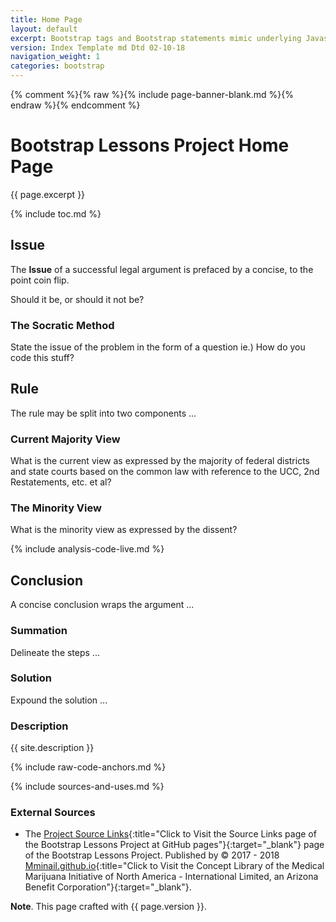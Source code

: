 ```yaml
---
title: Home Page
layout: default
excerpt: Bootstrap tags and Bootstrap statements mimic underlying Javascript methods ...
version: Index Template md Dtd 02-10-18
navigation_weight: 1
categories: bootstrap
---
```

{% comment %}{% raw %}{% include page-banner-blank.md %}{% endraw %}{% endcomment %}

# Bootstrap Lessons Project Home Page

{{ page.excerpt }}

{% include toc.md %}

## Issue

The **Issue** of a successful legal argument is prefaced by a concise, to the point coin flip.

Should it be, or should it not be?

### The Socratic Method

State the issue of the problem in the form of a question ie.) How do you code this stuff?

## Rule

The rule may be split into two components ...

### Current Majority View

What is the current view as expressed by the majority of federal districts and state courts based on the common law with reference to the UCC, 2nd Restatements, etc. et al?

### The Minority View

What is the minority view as expressed by the dissent?

{% include analysis-code-live.md %}

## Conclusion

A concise conclusion wraps the argument ...

### Summation

Delineate the steps ...

### Solution

Expound the solution ...

### Description

{{ site.description }}

{% include raw-code-anchors.md %}

{% include sources-and-uses.md %}

### External Sources

- The [Project Source Links](https://mminail.github.io/Bootstrap/Source-Bootstrap-Links.htm){:title="Click to Visit the Source Links page of the Bootstrap Lessons Project at GitHub pages"}{:target="_blank"} page of the Bootstrap Lessons Project. Published by © 2017 - 2018 [Mminail.github.io](https://mminail.github.io/){:title="Click to Visit the Concept Library of the Medical Marijuana Initiative of North America - International Limited, an Arizona Benefit Corporation"}{:target="_blank"}.

**Note**. This page crafted with {{ page.version }}.
